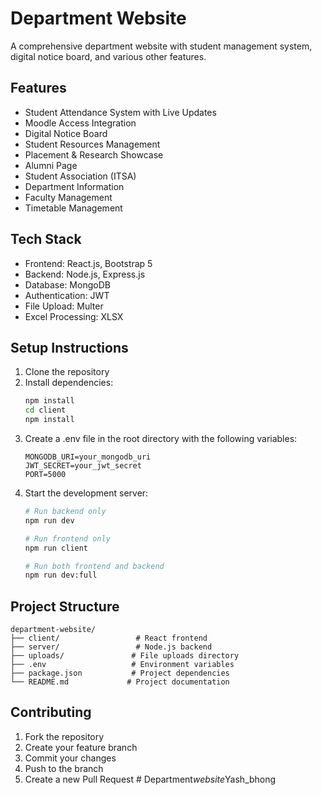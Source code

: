 # Department Website

A comprehensive department website with student management system, digital notice board, and various other features.

## Features

- Student Attendance System with Live Updates
- Moodle Access Integration
- Digital Notice Board
- Student Resources Management
- Placement & Research Showcase
- Alumni Page
- Student Association (ITSA)
- Department Information
- Faculty Management
- Timetable Management

## Tech Stack

- Frontend: React.js, Bootstrap 5
- Backend: Node.js, Express.js
- Database: MongoDB
- Authentication: JWT
- File Upload: Multer
- Excel Processing: XLSX

## Setup Instructions

1. Clone the repository
2. Install dependencies:
   ```bash
   npm install
   cd client
   npm install
   ```
3. Create a .env file in the root directory with the following variables:
   ```
   MONGODB_URI=your_mongodb_uri
   JWT_SECRET=your_jwt_secret
   PORT=5000
   ```
4. Start the development server:
   ```bash
   # Run backend only
   npm run dev
   
   # Run frontend only
   npm run client
   
   # Run both frontend and backend
   npm run dev:full
   ```

## Project Structure

```
department-website/
├── client/                 # React frontend
├── server/                 # Node.js backend
├── uploads/               # File uploads directory
├── .env                   # Environment variables
├── package.json           # Project dependencies
└── README.md             # Project documentation
```

## Contributing

1. Fork the repository
2. Create your feature branch
3. Commit your changes
4. Push to the branch
5. Create a new Pull Request #   D e p a r t m e n t _ w e b s i t e _ Y a s h _ b h o n g  
 